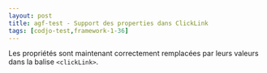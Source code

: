 ```yaml
---
layout: post
title: agf-test - Support des properties dans ClickLink
tags: [codjo-test,framework-1-36]
---
```

Les propriétés sont maintenant correctement remplacées par leurs valeurs dans la balise ```<clickLink>```.